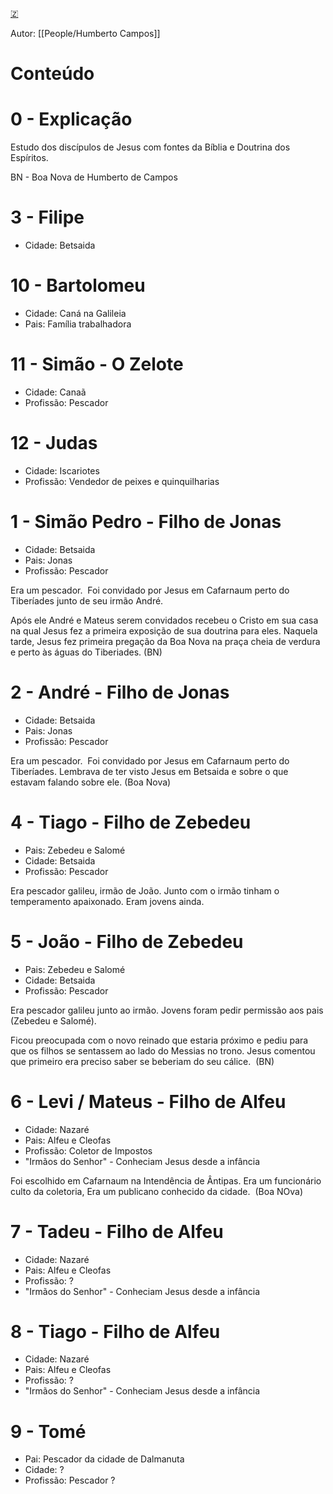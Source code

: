 [🇿](zotero://select/library/items/8MLC8X9M)

Autor: [[People/Humberto Campos]]  

# Conteúdo

# 0 - Explicação

Estudo dos discípulos de Jesus com fontes da Bíblia e Doutrina dos Espíritos.

BN - Boa Nova de Humberto de Campos

# 3 - Filipe

- Cidade: Betsaida

# 10 - Bartolomeu

- Cidade: Caná na Galileia
- Pais: Família trabalhadora

# 11 - Simão - O Zelote

- Cidade: Canaã
- Profissão: Pescador

# 12 - Judas

- Cidade: Iscariotes
- Profissão: Vendedor de peixes e quinquilharias

# 1 - Simão Pedro - Filho de Jonas

- Cidade: Betsaida
- Pais: Jonas
- Profissão: Pescador

Era um pescador.  Foi convidado por Jesus em Cafarnaum perto do Tiberíades junto de seu irmão André.

Após ele André e Mateus serem convidados recebeu o Cristo em sua casa na qual Jesus fez a primeira exposição de sua doutrina para eles. Naquela tarde, Jesus fez primeira pregação da Boa Nova na praça cheia de verdura e perto às águas do Tiberiades. (BN)

# 2 - André - Filho de Jonas

- Cidade: Betsaida
- Pais: Jonas
- Profissão: Pescador

Era um pescador.  Foi convidado por Jesus em Cafarnaum perto do Tiberíades. Lembrava de ter visto Jesus em Betsaida e sobre o que estavam falando sobre ele. (Boa Nova)

# 4 - Tiago - Filho de Zebedeu

- Pais: Zebedeu e Salomé
- Cidade: Betsaida
- Profissão: Pescador

Era pescador galileu, irmão de João. Junto com o irmão tinham o temperamento apaixonado. Eram jovens ainda.

# 5 - João - Filho de Zebedeu

- Pais: Zebedeu e Salomé
- Cidade: Betsaida
- Profissão: Pescador

Era pescador galileu junto ao irmão. Jovens foram pedir permissão aos pais (Zebedeu e Salomé).

Ficou preocupada com o novo reinado que estaria próximo e pediu para que os filhos se sentassem ao lado do Messias no trono. Jesus comentou que primeiro era preciso saber se beberiam do seu cálice.  (BN)

# 6 - Levi / Mateus - Filho de Alfeu

- Cidade: Nazaré
- Pais: Alfeu e Cleofas
- Profissão: Coletor de Impostos
- "Irmãos do Senhor" - Conheciam Jesus desde a infância

Foi escolhido em Cafarnaum na Intendência de Ântipas. Era um funcionário culto da coletoria, Era um publicano conhecido da cidade.  (Boa NOva)

# 7 - Tadeu - Filho de Alfeu

- Cidade: Nazaré
- Pais: Alfeu e Cleofas
- Profissão: ?
- "Irmãos do Senhor" - Conheciam Jesus desde a infância

# 8 - Tiago - Filho de Alfeu

- Cidade: Nazaré
- Pais: Alfeu e Cleofas
- Profissão: ?
- "Irmãos do Senhor" - Conheciam Jesus desde a infância

# 9 - Tomé

- Pai: Pescador da cidade de Dalmanuta
- Cidade: ?
- Profissão: Pescador ?

